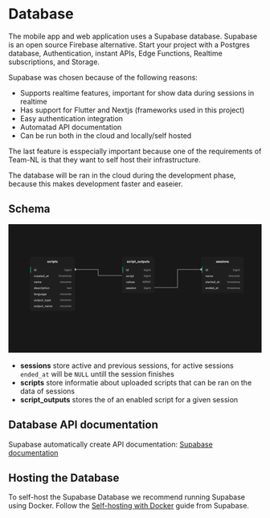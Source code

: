 # Database
The mobile app and web application uses a Supabase database. Supabase is an open source Firebase alternative. Start your project with a Postgres database, Authentication, instant APIs, Edge Functions, Realtime subscriptions, and Storage.<br>

Supabase was chosen because of the following reasons:

 - Supports realtime features, important for show data during sessions in realtime
 - Has support for Flutter and Nextjs (frameworks used in this project)
 - Easy authentication integration
 - Automatad API documentation
 - Can be run both in the cloud and locally/self hosted

The last feature is esspecially important because one of the requirements of Team-NL is that they want to self host their infrastructure.<br>

The database will be ran in the cloud during the development phase, because this makes development faster and easeier.

## Schema
![Database Schema](images/Supbase%20Schema.png)

- **sessions** store active and previous sessions, for active sessions `ended_at` will be `NULL` untill the session finishes
- **scripts** store informatie about uploaded scripts that can be ran on the data of sessions
- **script_outputs** stores the of an enabled script for a given session

## Database API documentation
Supabase automatically create API documentation: [Supabase documentation](https://app.supabase.com/project/xwxwhsqpsnumkfazbegs/api)

## Hosting the Database
To self-host the Supabase Database we recommend running Supabase using Docker. Follow the [Self-hosting with Docker](https://supabase.com/docs/guides/hosting/docker) guide from Supabase.

